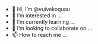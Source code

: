 - 👋 Hi, I’m @vuivekoquau
- 👀 I’m interested in ...
- 🌱 I’m currently learning ...
- 💞️ I’m looking to collaborate on ...
- 📫 How to reach me ...

<!---
vuivekoquau/vuivekoquau is a ✨ special ✨ repository because its `README.md` (this file) appears on your GitHub profile.
You can click the Preview link to take a look at your changes.
--->
